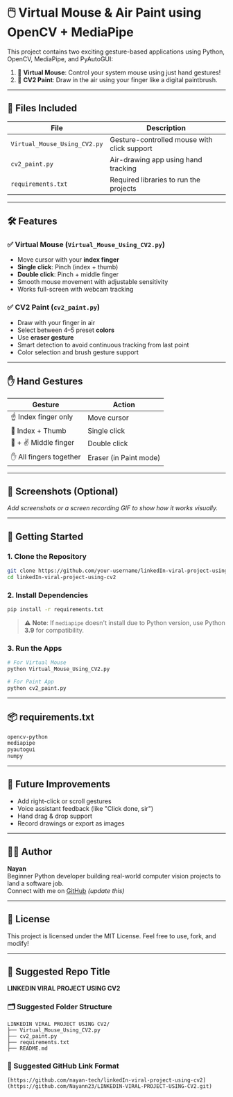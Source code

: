 # 🖱️ Virtual Mouse & Air Paint using OpenCV + MediaPipe

This project contains two exciting gesture-based applications using Python, OpenCV, MediaPipe, and PyAutoGUI:

1. 🎯 **Virtual Mouse**: Control your system mouse using just hand gestures!
2. 🎨 **CV2 Paint**: Draw in the air using your finger like a digital paintbrush.

---

## 📁 Files Included

| File                          | Description                                  |
|-------------------------------|----------------------------------------------|
| `Virtual_Mouse_Using_CV2.py` | Gesture-controlled mouse with click support  |
| `cv2_paint.py`               | Air-drawing app using hand tracking          |
| `requirements.txt`           | Required libraries to run the projects       |

---

## 🛠️ Features

### ✅ Virtual Mouse (`Virtual_Mouse_Using_CV2.py`)
- Move cursor with your **index finger**
- **Single click**: Pinch (index + thumb)
- **Double click**: Pinch + middle finger
- Smooth mouse movement with adjustable sensitivity
- Works full-screen with webcam tracking

### ✅ CV2 Paint (`cv2_paint.py`)
- Draw with your finger in air
- Select between 4–5 preset **colors**
- Use **eraser gesture**
- Smart detection to avoid continuous tracking from last point
- Color selection and brush gesture support

---

## ✋ Hand Gestures

| Gesture                       | Action                  |
|------------------------------|--------------------------|
| ☝️ Index finger only         | Move cursor              |
| 🤏 Index + Thumb             | Single click             |
| 🤏 + ✌️ Middle finger        | Double click             |
| ✋ All fingers together      | Eraser (in Paint mode)   |

---

## 📸 Screenshots (Optional)
_Add screenshots or a screen recording GIF to show how it works visually._

---

## 🚀 Getting Started

### 1. Clone the Repository
```bash
git clone https://github.com/your-username/linkedIn-viral-project-using-cv2.git
cd linkedIn-viral-project-using-cv2
```

### 2. Install Dependencies
```bash
pip install -r requirements.txt
```

> ⚠️ **Note**: If `mediapipe` doesn't install due to Python version, use Python **3.9** for compatibility.

### 3. Run the Apps
```bash
# For Virtual Mouse
python Virtual_Mouse_Using_CV2.py

# For Paint App
python cv2_paint.py
```

---

## 📦 requirements.txt

```txt
opencv-python
mediapipe
pyautogui
numpy
```

---

## 🧠 Future Improvements

- Add right-click or scroll gestures  
- Voice assistant feedback (like "Click done, sir")  
- Hand drag & drop support  
- Record drawings or export as images  

---

## 👨‍💻 Author

**Nayan**  
Beginner Python developer building real-world computer vision projects to land a software job.  
Connect with me on [GitHub](https://github.com/your-username) *(update this)*

---

## 📄 License

This project is licensed under the MIT License. Feel free to use, fork, and modify!

---

## 📂 Suggested Repo Title

**LINKEDIN VIRAL PROJECT USING CV2**

### 🗂️ Suggested Folder Structure

```
LINKEDIN VIRAL PROJECT USING CV2/
├── Virtual_Mouse_Using_CV2.py
├── cv2_paint.py
├── requirements.txt
├── README.md

```

### 🔗 Suggested GitHub Link Format

```text
[https://github.com/nayan-tech/linkedIn-viral-project-using-cv2](https://github.com/Nayann23/LINKEDIN-VIRAL-PROJECT-USING-CV2.git)
```
